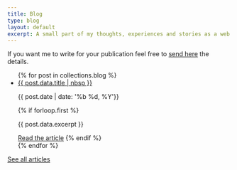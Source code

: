 ```yaml
---
title: Blog
type: blog
layout: default
excerpt: A small part of my thoughts, experiences and stories as a web developer, turned into articles.
---
```


If you want me to write for your publication feel free to [send here](mailto:jmenichelli@gmail.com) the details.

<ul class="blog-list">
{% for post in collections.blog %}
  <li class="blog-list-item">
    <a class="blog-list-item__title" href="{{ post.url }}">
      {{ post.data.title | nbsp }}
    </a>
    <p class="blog-list-item__info">
      <time datetime="{{ post.date | 'date_to_xmlschema' }}">
        {{ post.date | date: '%b %d, %Y'}}
      </time>
    </p>
  {% if forloop.first %}
  <p class="blog-list-item__excerpt">{{ post.data.excerpt }}</p>
  <a class="blog-list-item__cta" href="{{ post.url }}">Read the article</a>
  {% endif %}
  </li>
{% endfor %}
</ul>

<p class="blog-links">
  <a class="blog-links__archive" href="/archive">See all articles</a>
</p>
